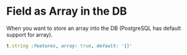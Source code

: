 # Field as Array in the DB

When you want to store an array into the DB (PostgreSQL has default support for array).

```ruby
t.string :features, array: true, default: '{}'
```

